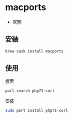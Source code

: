 # macports

* [官网](https://www.macports.org/)

## 安装

```sh
brew cask install macports
```

## 使用

搜索

```sh
port search php71-curl
```

安装

```sh
sudo port install php71-curl
```
